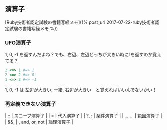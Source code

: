 ## 演算子

[Ruby技術者認定試験の書籍写経メモ]({% post_url 2017-07-22-ruby技術者認定試験の書籍写経メモ %})

### UFO演算子

1, 0, -1 を返すんだよね？でも、右辺、左辺どっちが大きい時に1を返すのか覚えてる？

```ruby
2 <=> 1 #=> 1
2 <=> 2 #=> 0
1 <=> 2 #=> -1
```

1, 0, -1 は 左辺が大きい, 一緒, 右辺が大きい　と覚えればいいんでないかい！

### 再定義できない演算子

| ::                     | スコープ演算子 |
| =                      | 代入演算子     |
| ?, :                   | 条件演算子     |
| .., ...                | 範囲演算子     |
| &&, \|\|, and, or, not | 論理演算子     |
